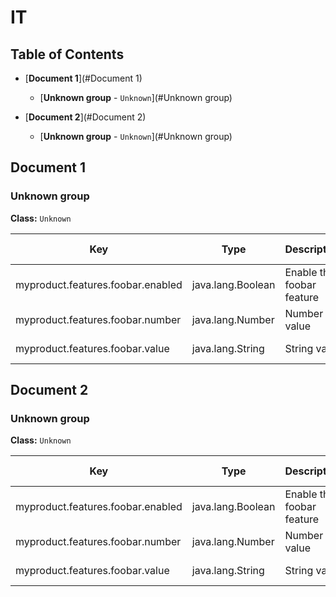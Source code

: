 
# IT



## Table of Contents


* [**Document 1**](#Document 1)
  * [**Unknown group** - `Unknown`](#Unknown group)

* [**Document 2**](#Document 2)
  * [**Unknown group** - `Unknown`](#Unknown group)




## Document 1


### Unknown group
**Class:** `Unknown`

| Key | Type | Description | Default value | Deprecation | Environment variable| 
|-----|------|-------------|---------------|-------------| -------------| 
 | myproduct.features.foobar.enabled | java.lang.Boolean | Enable the foobar feature | true |  | `MYPRODUCT_FEATURES_FOOBAR_ENABLED` | 
 | myproduct.features.foobar.number | java.lang.Number | Number value | 12.99 |  | `MYPRODUCT_FEATURES_FOOBAR_NUMBER` | 
 | myproduct.features.foobar.value | java.lang.String | String value | Hello world |  | `MYPRODUCT_FEATURES_FOOBAR_VALUE` | 


## Document 2


### Unknown group
**Class:** `Unknown`

| Key | Type | Description | Default value | Deprecation | Environment variable| 
|-----|------|-------------|---------------|-------------| -------------| 
 | myproduct.features.foobar.enabled | java.lang.Boolean | Enable the foobar feature | true |  | `MYPRODUCT_FEATURES_FOOBAR_ENABLED` | 
 | myproduct.features.foobar.number | java.lang.Number | Number value | 12.99 |  | `MYPRODUCT_FEATURES_FOOBAR_NUMBER` | 
 | myproduct.features.foobar.value | java.lang.String | String value | Hello world |  | `MYPRODUCT_FEATURES_FOOBAR_VALUE` | 



